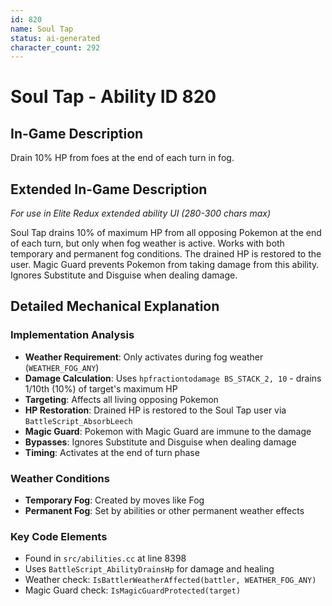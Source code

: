 ```yaml
---
id: 820
name: Soul Tap
status: ai-generated
character_count: 292
---
```


# Soul Tap - Ability ID 820

## In-Game Description
Drain 10% HP from foes at the end of each turn in fog.

## Extended In-Game Description
*For use in Elite Redux extended ability UI (280-300 chars max)*

Soul Tap drains 10% of maximum HP from all opposing Pokemon at the end of each turn, but only when fog weather is active. Works with both temporary and permanent fog conditions. The drained HP is restored to the user. Magic Guard prevents Pokemon from taking damage from this ability. Ignores Substitute and Disguise when dealing damage.

## Detailed Mechanical Explanation

### Implementation Analysis
- **Weather Requirement**: Only activates during fog weather (`WEATHER_FOG_ANY`)
- **Damage Calculation**: Uses `hpfractiontodamage BS_STACK_2, 10` - drains 1/10th (10%) of target's maximum HP
- **Targeting**: Affects all living opposing Pokemon
- **HP Restoration**: Drained HP is restored to the Soul Tap user via `BattleScript_AbsorbLeech`
- **Magic Guard**: Pokemon with Magic Guard are immune to the damage
- **Bypasses**: Ignores Substitute and Disguise when dealing damage
- **Timing**: Activates at the end of turn phase

### Weather Conditions
- **Temporary Fog**: Created by moves like Fog
- **Permanent Fog**: Set by abilities or other permanent weather effects

### Key Code Elements
- Found in `src/abilities.cc` at line 8398
- Uses `BattleScript_AbilityDrainsHp` for damage and healing
- Weather check: `IsBattlerWeatherAffected(battler, WEATHER_FOG_ANY)`
- Magic Guard check: `IsMagicGuardProtected(target)`